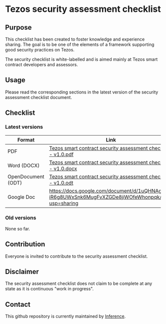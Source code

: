 #  Tezos security assessment checklist

## Purpose
This checklist has been created to foster knowledge and experience
sharing. The goal is to be one of the elements of a framework
supporting good security practices on Tezos.

The security checklist is white-labelled and is aimed mainly at
Tezos smart contract developers and assessors.

## Usage
Please read the corresponding sections in the latest version
of the security assessment checklist document.

## Checklist
### Latest versions
| Format | Link |
| ------ | ---- |
| PDF | [Tezos smart contract security assessment checklist - v1.0.pdf](./publications/v1.0/Tezos%20smart%20contract%20security%20assessment%20checklist%20-%20v1.0.pdf)| 
| Word (DOCX) | [Tezos smart contract security assessment checklist - v1.0.docx](./publications/v1.0/Tezos%20smart%20contract%20security%20assessment%20checklist%20-%20v1.0.docx)|
| OpenDocument (ODT) | [Tezos smart contract security assessment checklist - v1.0.odt](./publications/v1.0/Tezos%20smart%20contract%20security%20assessment%20checklist%20-%20v1.0.odt)|
| Google Doc | https://docs.google.com/document/d/1uQHNAg-iR6g8UWxSnk6MugFvXZGDe8jiWOfeWhonpqk/edit?usp=sharing |

### Old versions
None so far.

## Contribution
Everyone is invited to contribute to the security assessment checklist.

## Disclaimer
The security assessment checklist does not claim to be complete at any
state as it is continuous "work in progress".

## Contact
This github repository is currently maintained by [Inference](https://inference.ag).
